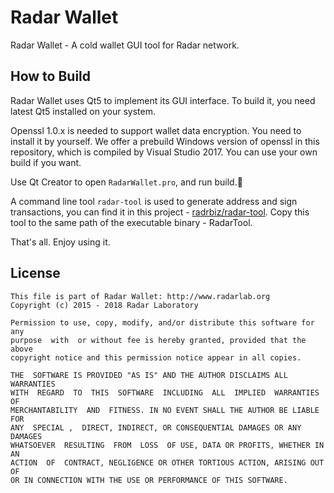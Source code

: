 # Radar Wallet

Radar Wallet - A cold wallet GUI tool for Radar network.

## How to Build

Radar Wallet uses Qt5 to implement its GUI interface. To build it, you need latest Qt5 installed on your system.

Openssl 1.0.x is needed to support wallet data encryption. You need to install it by yourself. We offer a prebuild Windows version of openssl in this repository, which is compiled by Visual Studio 2017. You can use your own build if you want.

Use Qt Creator to open `RadarWallet.pro`, and run build.

A command line tool `radar-tool` is used to generate address and sign transactions, you can find it in this project - [radrbiz/radar-tool](https://github.com/radrbiz/radar-tool). Copy this tool to the same path of the executable binary - RadarTool.

That's all. Enjoy using it.

## License

```
This file is part of Radar Wallet: http://www.radarlab.org
Copyright (c) 2015 - 2018 Radar Laboratory

Permission to use, copy, modify, and/or distribute this software for any
purpose  with  or without fee is hereby granted, provided that the above
copyright notice and this permission notice appear in all copies.

THE  SOFTWARE IS PROVIDED "AS IS" AND THE AUTHOR DISCLAIMS ALL WARRANTIES
WITH  REGARD  TO  THIS  SOFTWARE  INCLUDING  ALL  IMPLIED  WARRANTIES  OF
MERCHANTABILITY  AND  FITNESS. IN NO EVENT SHALL THE AUTHOR BE LIABLE FOR
ANY  SPECIAL ,  DIRECT, INDIRECT, OR CONSEQUENTIAL DAMAGES OR ANY DAMAGES
WHATSOEVER  RESULTING  FROM  LOSS  OF USE, DATA OR PROFITS, WHETHER IN AN
ACTION  OF  CONTRACT, NEGLIGENCE OR OTHER TORTIOUS ACTION, ARISING OUT OF
OR IN CONNECTION WITH THE USE OR PERFORMANCE OF THIS SOFTWARE.
```
